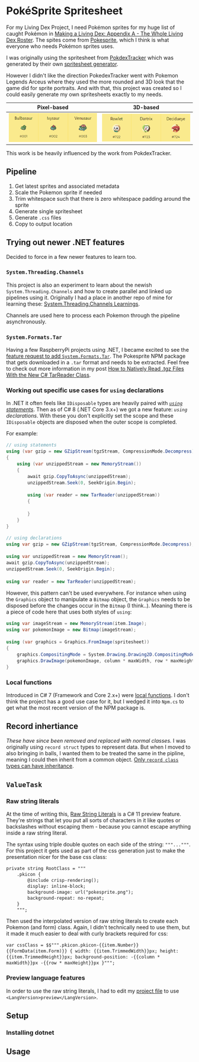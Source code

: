 # PokéSprite Spritesheet
For my Living Dex Project, I need Pokémon sprites for my huge list of caught Pokémon in [Making a Living Dex: Appendix A - The Whole Living Dex Roster](https://www.nikouusitalo.com/blog/making-a-living-dex-appendix-a-the-whole-living-dex-roster/). The spites come from [Pokesprite](https://github.com/msikma/pokesprite), which I think is what everyone who needs Pokémon sprites uses.

I was originally using the spritesheet from [PokdexTracker](https://pokedextracker.com/) which was generated by their own [spritesheet generator](https://github.com/pokedextracker/pokesprite).  

However I didn't like the direction PokedexTracker went with Pokemon Legends Arceus where they used the more rounded and 3D look that the game did for sprite portraits. And with that, this project was created so I could easily generate my own spritesheets exactly to my needs. 

| Pixel-based                                    | 3D-based                                    |
| ---------------------------------------------- | ------------------------------------------- |
| ![image](docs/pokdextracker-pixel-sprites.png) | ![image](docs/pokdextracker-3d-sprites.png) |
                                                

This work is be heavily influenced by the work from PokdexTracker. 

## Pipeline

1. Get latest sprites and associated metadata
1. Scale the Pokemon sprite if needed 
1. Trim whitespace such that there is zero whitespace padding around the sprite
1. Generate single spritesheet
1. Generate `.css` files
1. Copy to output location

## Trying out newer .NET features
Decided to force in a few newer features to learn too. 

### `System.Threading.Channels`
This project is also an experiment to learn about the newish `System.Threading.Channels` and how to create parallel and linked up pipelines using it. Originally I had a place in another repo of mine for learning these: [System.Threading.Channels Learnings](https://github.com/nikouu/System.Threading.Channels-Learnings).

Channels are used here to process each Pokemon through the pipeline asynchronously.

### `System.Formats.Tar`
Having a few RaspberryPi projects using .NET, I became excited to see the [feature request to add `System.Formats.Tar`](https://github.com/dotnet/runtime/issues/65951). The Pokesprite NPM package that gets downloaded in a `.tar` format and needs to be extracted. Feel free to check out more information in my post [How to Natively Read .tgz Files With the New C# TarReader Class](https://www.nikouusitalo.com/how-to-natively-read-tgz-files-with-the-new-c-tarreader-class/).

### Working out specific use cases for `using` declarations
In .NET it often feels like `IDisposable` types are heavily paired with _[`using` statements](https://docs.microsoft.com/en-us/dotnet/csharp/language-reference/keywords/using-statement)_. Then as of C# 8 (.NET Core 3.x+) we got a new feature: _`using` declarations_. With these you don't explicitly set the scope and these `IDisposable` objects are disposed when the outer scope is completed. 

For example:

```csharp
// using statements
using (var gzip = new GZipStream(tgzStream, CompressionMode.Decompress))
{
	using (var unzippedStream = new MemoryStream())
	{
		await gzip.CopyToAsync(unzippedStream);
		unzippedStream.Seek(0, SeekOrigin.Begin);

		using (var reader = new TarReader(unzippedStream))
		{

		}
	}
}
```

```csharp
// using declarations
using var gzip = new GZipStream(tgzStream, CompressionMode.Decompress);

using var unzippedStream = new MemoryStream();
await gzip.CopyToAsync(unzippedStream);
unzippedStream.Seek(0, SeekOrigin.Begin);

using var reader = new TarReader(unzippedStream);
```

However, this pattern can't be used everywhere. For instance when using the `Graphics` object to manipulate a `Bitmap` object, the `Graphics` needs to be disposed before the changes occur in the `Bitmap` (I think..). Meaning there is a piece of code here that uses both styles of `using`:

```csharp
using var imageStream = new MemoryStream(item.Image);
using var pokemonImage = new Bitmap(imageStream);

using (var graphics = Graphics.FromImage(spritesheet))
{
	graphics.CompositingMode = System.Drawing.Drawing2D.CompositingMode.SourceOver;
	graphics.DrawImage(pokemonImage, column * maxWidth, row * maxHeight);
}   
```

### Local functions
Introduced in C# 7 (Framework and Core 2.x+) were [local functions](https://docs.microsoft.com/en-us/dotnet/csharp/programming-guide/classes-and-structs/local-functions). I don't think the project has a good use case for it, but I wedged it into `Npm.cs` to get what the most recent version of the NPM package is. 

## Record inhertiance
_These have since been removed and replaced with normal classes._
I was originally using `record struct` types to represent data. But when I moved to also bringing in balls, I wanted them to be treated the same in the pipline, meaning I could then inherit from a common object. [Only `record class` types can have inheritance](https://docs.microsoft.com/en-us/dotnet/csharp/language-reference/builtin-types/record#inheritance). 

## `ValueTask`


### Raw string literals
At the time of writing this, [Raw String Literals](https://devblogs.microsoft.com/dotnet/csharp-11-preview-updates/) is a C# 11 preview feature. They're strings that let you put all sorts of characters in it like quotes or backslashes without escaping them - because you cannot escape anything inside a raw string literal. 

The syntax using triple double quotes on each side of the string: `"""..."""`. For this project it gets used as part of the css generation just to make the presentation nicer for the base css class:
```
private string RootClass = """
    .pkicon {
        @include crisp-rendering();
        display: inline-block;
        background-image: url("pokesprite.png");
        background-repeat: no-repeat;
    }
    """;
```

Then used the interpolated version of raw string literals to create each Pokemon (and form) class. Again, I didn't technically need to use them, but it made it much easier to deal with curly brackets required for css:
```
var cssClass = $$""".pkicon.pkicon-{{item.Number}}{{FormData(item.Form)}} { width: {{item.TrimmedWidth}}px; height: {{item.TrimmedHeight}}px; background-position: -{{column * maxWidth}}px -{{row * maxHeight}}px }""";

```

### Preview language features
In order to use the raw string literals, I had to edit my [project file](https://docs.microsoft.com/en-us/dotnet/csharp/language-reference/configure-language-version#edit-the-project-file) to use `<LangVersion>preview</LangVersion>`.



## Setup

### Installing dotnet

## Usage


